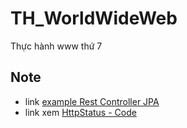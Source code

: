 # TH_WorldWideWeb
Thực hành www thứ 7


## Note

* link [example Rest Controller JPA](https://viblo.asia/p/create-an-example-api-by-springboot-framework-maGK7VGL5j2#_cau-hinh-database-3)
* link xem [HttpStatus - Code](https://docs.spring.io/spring-framework/docs/current/javadoc-api/org/springframework/http/HttpStatus.html)

